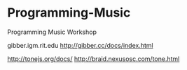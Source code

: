 # Programming-Music
Programming Music Workshop

gibber.igm.rit.edu
http://gibber.cc/docs/index.html

http://tonejs.org/docs/
http://braid.nexusosc.com/tone.html


